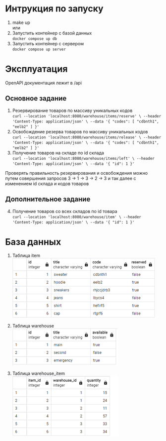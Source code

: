 # Интрукция по запуску
1. make up<br>
или<br>
1. Запустить контейнер с базой данных<br>
`docker compose up db`
2. Запустить контейнер с сервером<br>
`docker compose up server`

# Эксплуатация
OpenAPI документация лежит в /api

## Основное задание
1. Резервирование товаров по массиву уникальных кодов<br>
`curl --location 'localhost:8080/warehouse/items/reserve' \
   --header 'Content-Type: application/json' \
   --data '{
    "codes": [
        "cdbnth1",
        "eelb2"
    ]
}'`
2. Освобождение резерва товаров по массиву уникальных кодов<br>
`curl --location 'localhost:8080/warehouse/items/release' \
   --header 'Content-Type: application/json' \
   --data '{
    "codes": [
        "cdbnth1",
        "eelb2"
    ]
}'`
3. Получение товаров на складе по id склада<br>
`curl --location 'localhost:8080/warehouse/items/left' \
   --header 'Content-Type: application/json' \
   --data '{
    "id": 1
}'`

Проверять правильность резервирования и освобождения можно путем совершения запросов 3 -> 1 -> 3 -> 2 -> 3 и так далее с изменением id склада и кодов товаров

## Дополнительное задание
4. Получение товаров со всех складов по id товара<br>
`curl --location 'localhost:8080/warehouse/item' \
   --header 'Content-Type: application/json' \
   --data '{
    "id": 1
}'`

# База данных
1. Таблица item<br>
![item](https://github.com/teatou/lamoda/raw/main/api/pics/item_sql.png)

2. Таблица warehouse<br>
![item](https://github.com/teatou/lamoda/raw/main/api/pics/warehouse_sql.png)

3. Таблица warehouse_item<br>
![item](https://github.com/teatou/lamoda/raw/main/api/pics/warehouse_item_sql.png)
